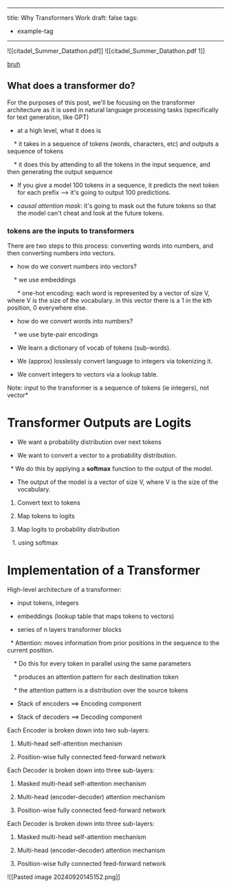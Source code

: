 
---
title: Why Transformers Work
draft: false
tags:
  - example-tag
---




![[citadel_Summer_Datathon.pdf]]
![[citadel_Summer_Datathon.pdf 1]]


[bruh](\assets\citadel_Summer_Datathon.pdf)

## What does a transformer do?

For the purposes of this post, we'll be focusing on the transformer architecture as it is used in natural language processing tasks (specifically for text generation, like GPT)

  

* at a high level, what it does is

    * it takes in a sequence of tokens (words, characters, etc) and outputs a sequence of tokens

    * it does this by attending to all the tokens in the input sequence, and then generating the output sequence

  

* If you give a model 100 tokens in a sequence, it predicts the next token for each prefix --> it's going to output 100 predictions.

* *causal attention mask*: it's going to mask out the future tokens so that the model can't cheat and look at the future tokens.

  

### tokens are the inputs to transformers

  

There are two steps to this process: converting words into numbers, and then converting numbers into vectors.

  

* how do we convert numbers into vectors?  

    * we use embeddings

      * one-hot encoding: each word is represented by a vector of size V, where V is the size of the vocabulary. in this vector there is a 1 in the kth position, 0 everywhere else.

* how do we convert words into numbers?

    * we use byte-pair encodings

  

* We learn a dictionary of vocab of tokens (sub-words).

* We (approx) losslessly convert language to integers via tokenizing it.

* We convert integers to vectors via a lookup table.

Note: input to the transformer is a sequence of tokens (ie integers), not vector*

  
  

# Transformer Outputs are Logits

  

* We want a probability distribution over next tokens

  

* We want to convert a vector to a probability distribution.

  * We do this by applying a **softmax** function to the output of the model.

* The output of the model is a vector of size V, where V is the size of the vocabulary.

  

1. Convert text to tokens

2. Map tokens to logits

3. Map logits to probability distribution

   1. using softmax

  
  

# Implementation of a Transformer

  

High-level architecture of a transformer:

* input tokens, integers

* embeddings (lookup table that maps tokens to vectors)

* series of n layers transformer blocks

  * Attention: moves information from prior positions in the sequence to the current position.

    * Do this for every token in parallel using the same parameters

    * produces an attention pattern for each destination token

    * the attention pattern is a distribution over the source tokens

* Stack of encoders ==> Encoding component

* Stack of decoders ==> Decoding component

  

Each Encoder is broken down into two sub-layers:

1. Multi-head self-attention mechanism

2. Position-wise fully connected feed-forward network

  

Each Decoder is broken down into three sub-layers:

1. Masked multi-head self-attention mechanism

2. Multi-head (encoder-decoder) attention mechanism

3. Position-wise fully connected feed-forward network

  
  
  
  

Each Decoder is broken down into three sub-layers:

  

1. Masked multi-head self-attention mechanism

  

2. Multi-head (encoder-decoder) attention mechanism

  

3. Position-wise fully connected feed-forward network

  

![[Pasted image 20240920145152.png]]